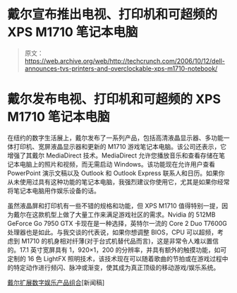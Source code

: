 # 戴尔宣布推出电视、打印机和可超频的 XPS M1710 笔记本电脑

> 原文：<https://web.archive.org/web/http://techcrunch.com/2006/10/12/dell-announces-tvs-printers-and-overclockable-xps-m1710-notebook/>

# 戴尔发布电视、打印机和可超频的 XPS M1710 笔记本电脑

在纽约的数字生活展上，戴尔发布了一系列产品，包括高清液晶显示器、多功能一体打印机、宽屏液晶显示器和更新的 M1710 游戏笔记本电脑。该公司还表示，它增强了其戴尔 MediaDirect 技术。MediaDirect 允许您播放音乐和查看存储在笔记本电脑上的照片和视频，而无需启动 Windows。该功能现在允许用户查看 PowerPoint 演示文稿以及 Outlook 和 Outlook Express 联系人和日历。如果你从未使用过具有这种功能的笔记本电脑，我强烈建议你使用它，尤其是如果你经常将笔记本电脑用作娱乐设备的话。

虽然液晶屏和打印机有一些不错的规格和功能，但 XPS M1710 值得特别一提，因为戴尔在这款机型上做了大量工作来满足游戏社区的需求。Nvidia 的 512MB GeForce Go 7950 GTX 卡现在是一种选择，英特尔一流的 Core 2 Duo T7600G 处理器也是如此。与我交谈的代表说，如果你想调整 BIOS，CPU 可以超频，考虑到 M1710 的机身相对纤薄(对于台式机替代品而言)，这是非常令人难以置信的。17.1 英寸宽屏具有 1，920×1，200 的分辨率，并具有额外的触摸功能，如可定制的 16 色 LightFX 照明技术，该技术现在可以随着歌曲的节拍或在游戏过程中的特定动作进行频闪、脉冲或渐变，使其成为真正顶级的移动游戏/娱乐系统。

[戴尔扩展数字娱乐产品组合](https://web.archive.org/web/20130627205700/http://www.dell.com/content/topics/global.aspx/corp/pressoffice/en/2006/2006_10_12_nyc_000?c=us&l=en&s=corp)[新闻稿]